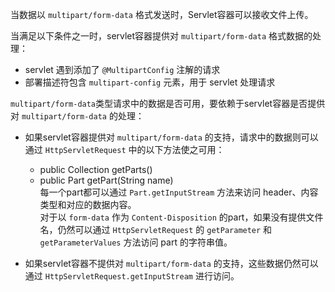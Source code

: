 当数据以 `multipart/form-data` 格式发送时，Servlet容器可以接收文件上传。

当满足以下条件之一时，servlet容器提供对 `multipart/form-data` 格式数据的处理： 
 
- servlet 遇到添加了 `@MultipartConfig` 注解的请求  
- 部署描述符包含 `multipart-config` 元素，用于 servlet 处理请求

`multipart/form-data`类型请求中的数据是否可用，要依赖于servlet容器是否提供对 `multipart/form-data` 的处理：  

- 如果servlet容器提供对 `multipart/form-data` 的支持，请求中的数据则可以通过 `HttpServletRequest` 中的以下方法使之可用：  
  
	* public Collection<Part> getParts()  
	* public Part getPart(String name)    
	每一个part都可以通过 `Part.getInputStream` 方法来访问 header、内容类型和对应的数据内容。  
	对于以 `form-data` 作为 `Content-Disposition` 的part，如果没有提供文件名，仍然可以通过 `HttpServletRequest` 的 `getParameter` 和 `getParameterValues` 方法访问 part 的字符串值。
  
- 如果servlet容器不提供对 `multipart/form-data` 的支持，这些数据仍然可以通过 `HttpServletRequest.getInputStream` 进行访问。 
